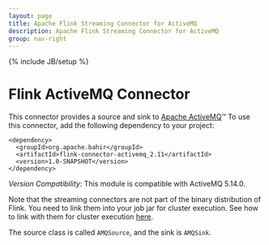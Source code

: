 ```yaml
---
layout: page
title: Apache Flink Streaming Connector for ActiveMQ
description: Apache Flink Streaming Connector for ActiveMQ
group: nav-right
---
```

<!--
{% comment %}
Licensed to the Apache Software Foundation (ASF) under one or more
contributor license agreements.  See the NOTICE file distributed with
this work for additional information regarding copyright ownership.
The ASF licenses this file to you under the Apache License, Version 2.0
(the "License"); you may not use this file except in compliance with
the License.  You may obtain a copy of the License at

http://www.apache.org/licenses/LICENSE-2.0

Unless required by applicable law or agreed to in writing, software
distributed under the License is distributed on an "AS IS" BASIS,
WITHOUT WARRANTIES OR CONDITIONS OF ANY KIND, either express or implied.
See the License for the specific language governing permissions and
limitations under the License.
{% endcomment %}
-->

{% include JB/setup %}

# Flink ActiveMQ Connector

This connector provides a source and sink to [Apache ActiveMQ](http://activemq.apache.org/)™
To use this connector, add the following dependency to your project:

    <dependency>
      <groupId>org.apache.bahir</groupId>
      <artifactId>flink-connector-activemq_2.11</artifactId>
      <version>1.0-SNAPSHOT</version>
    </dependency>

*Version Compatibility*: This module is compatible with ActiveMQ 5.14.0.

Note that the streaming connectors are not part of the binary distribution of Flink. You need to link them into your job jar for cluster execution.
See how to link with them for cluster execution [here](https://ci.apache.org/projects/flink/flink-docs-release-1.2/dev/linking.html).

The source class is called `AMQSource`, and the sink is `AMQSink`.
